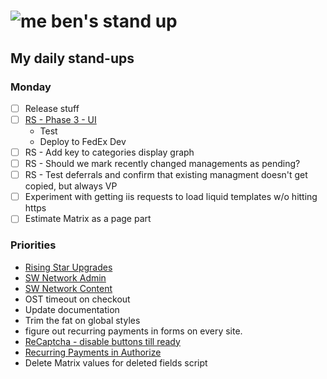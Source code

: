# ![me](https://avatars2.githubusercontent.com/u/5232044?s=50&v=4) ben's stand up

## My daily stand-ups

### Monday

- [ ] Release stuff
- [ ] [RS - Phase 3 - UI](https://app.clickup.com/8537154/v/l/li/63072322?pr=12760709) 
   - Test
   - Deploy to FedEx Dev
- [ ] RS - Add key to categories display graph
- [ ] RS - Should we mark recently changed managements as pending?
- [ ] RS - Test deferrals and confirm that existing managment doesn't get copied, but always VP
- [ ] Experiment with getting iis requests to load liquid templates w/o hitting https
- [ ] Estimate Matrix as a page part

### Priorities 
    
- [Rising Star Upgrades](https://app.clickup.com/8537154/v/l/f/27554943?pr=12707202)
- [SW Network Admin](https://app.clickup.com/8537154/v/l/li/54890360?pr=12760709)
- [SW Network Content](https://app.clickup.com/8537154/v/l/li/54892353?pr=12760709)
- OST timeout on checkout
- Update documentation
- Trim the fat on global styles
- figure out recurring payments in forms on every site.
- [ReCaptcha - disable buttons till ready](https://projects.madebyspeak.com/#/tasks/17598281)
- [Recurring Payments in Authorize](https://projects.madebyspeak.com/#/tasks/16411534)
- Delete Matrix values for deleted fields script
